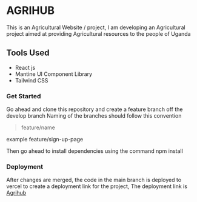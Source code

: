 # AGRIHUB

This is an Agricultural Website / project, I am developing an Agricultural project aimed at providing Agricultural resources to the people of Uganda

## Tools Used
- React js 
- Mantine UI Component Library
- Tailwind CSS

### Get Started
Go ahead and clone this repository and create a feature branch off the develop branch 
Naming of the branches should follow this convention 
> feature/name

example
feature/sign-up-page

Then go ahead to install dependencies using the command 
npm install


### Deployment
After changes are merged, the code in the main branch is deployed to vercel to create a deployment link for the project, The deployment link is [Agrihub](https://react-agrihub.vercel.app/)


